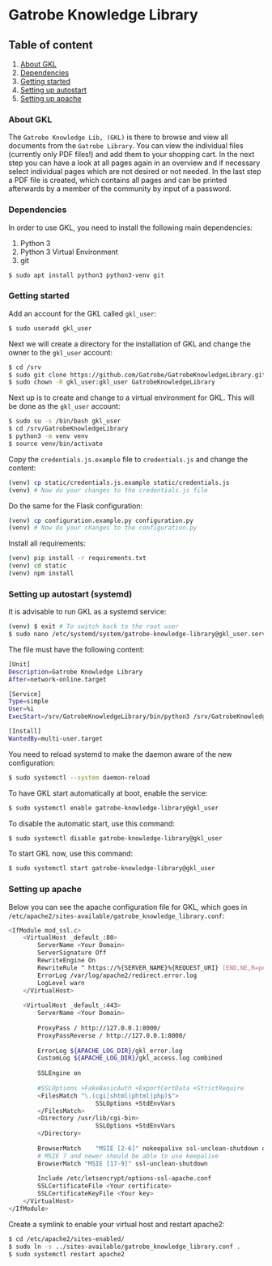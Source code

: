 # Gatrobe Knowledge Library

## Table of content

1.  [About GKL](#about-gkl)
2.  [Dependencies](#dependencies)
3.  [Getting started](#getting-started)
4.  [Setting up autostart](#setting-up-autostart-systemd)
5.  [Setting up apache](#setting-up-apache)

### About GKL

The `Gatrobe Knowledge Lib, (GKL)` is there to browse and view all documents from the `Gatrobe Library`.
You can view the individual files (currently only PDF files!) and add them to your shopping cart.
In the next step you can have a look at all pages again in an overview and if necessary select individual
pages which are not desired or not needed.
In the last step a PDF file is created, which contains all pages and can be printed afterwards by a
member of the community by input of a password.

### Dependencies

In order to use GKL, you need to install the following main dependencies:
  1. Python 3
  2. Python 3 Virtual Environment
  3. git

```bash
$ sudo apt install python3 python3-venv git
```

### Getting started

Add an account for the GKL called `gkl_user`:

```bash
$ sudo useradd gkl_user
```

Next we will create a directory for the installation of GKL and change the owner to the `gkl_user` account:

```bash
$ cd /srv
$ sudo git clone https://github.com/Gatrobe/GatrobeKnowledgeLibrary.git
$ sudo chown -R gkl_user:gkl_user GatrobeKnowledgeLibrary
```

Next up is to create and change to a virtual environment for GKL. This will be done as the `gkl_user` account:

```bash
$ sudo su -s /bin/bash gkl_user
$ cd /srv/GatrobeKnowledgeLibrary
$ python3 -m venv venv
$ source venv/bin/activate
```

Copy the `credentials.js.example` file to `credentials.js` and change the content:

```bash
(venv) cp static/credentials.js.example static/credentials.js
(venv) # Now do your changes to the credentials.js file
```

Do the same for the Flask configuration:

```bash
(venv) cp configuration.example.py configuration.py
(venv) # Now do your changes to the configuration.py
```

Install all requirements:

```bash
(venv) pip install -r requirements.txt
(venv) cd static
(venv) npm install
```

### Setting up autostart (systemd)

It is advisable to run GKL as a systemd service:

```bash
(venv) $ exit # To switch back to the root user
$ sudo nano /etc/systemd/system/gatrobe-knowledge-library@gkl_user.service
```

The file must have the following content:

```bash
[Unit]
Description=Gatrobe Knowledge Library
After=network-online.target

[Service]
Type=simple
User=%i
ExecStart=/srv/GatrobeKnowledgeLibrary/bin/python3 /srv/GatrobeKnowledgeLibrary/wsgi.py

[Install]
WantedBy=multi-user.target
```

You need to reload systemd to make the daemon aware of the new configuration:
```bash
$ sudo systemctl --system daemon-reload
```

To have GKL start automatically at boot, enable the service:
```bash
$ sudo systemctl enable gatrobe-knowledge-library@gkl_user
```

To disable the automatic start, use this command:
```bash
$ sudo systemctl disable gatrobe-knowledge-library@gkl_user
```

To start GKL now, use this command:
```bash
$ sudo systemctl start gatrobe-knowledge-library@gkl_user
```

### Setting up apache


Below you can see the apache configuration file for GKL, which goes in
`/etc/apache2/sites-available/gatrobe_knowledge_library.conf`:

```bash
<IfModule mod_ssl.c>
    <VirtualHost _default_:80>
        ServerName <Your Domain>
        ServerSignature Off
        RewriteEngine On
        RewriteRule ^ https://%{SERVER_NAME}%{REQUEST_URI} [END,NE,R=permanent]
        ErrorLog /var/log/apache2/redirect.error.log
        LogLevel warn
    </VirtualHost>
    
    <VirtualHost _default_:443>
        ServerName <Your Domain>
    
        ProxyPass / http://127.0.0.1:8000/
        ProxyPassReverse / http://127.0.0.1:8000/
    
        ErrorLog ${APACHE_LOG_DIR}/gkl_error.log
        CustomLog ${APACHE_LOG_DIR}/gkl_access.log combined
    
        SSLEngine on
    
        #SSLOptions +FakeBasicAuth +ExportCertData +StrictRequire
        <FilesMatch "\.(cgi|shtml|phtml|php)$">
                        SSLOptions +StdEnvVars
        </FilesMatch>
        <Directory /usr/lib/cgi-bin>
                        SSLOptions +StdEnvVars
        </Directory>
    
        BrowserMatch    "MSIE [2-6]" nokeepalive ssl-unclean-shutdown downgrade-1.0 force-response-1.0
        # MSIE 7 and newer should be able to use keepalive
        BrowserMatch "MSIE [17-9]" ssl-unclean-shutdown
    
        Include /etc/letsencrypt/options-ssl-apache.conf
        SSLCertificateFile <Your certificate>
        SSLCertificateKeyFile <Your key>
    </VirtualHost>
</IfModule>
```

Create a symlink to enable your virtual host and restart apache2:

```bash
$ cd /etc/apache2/sites-enabled/
$ sudo ln -s ../sites-available/gatrobe_knowledge_library.conf .
$ sudo systemctl restart apache2
```


